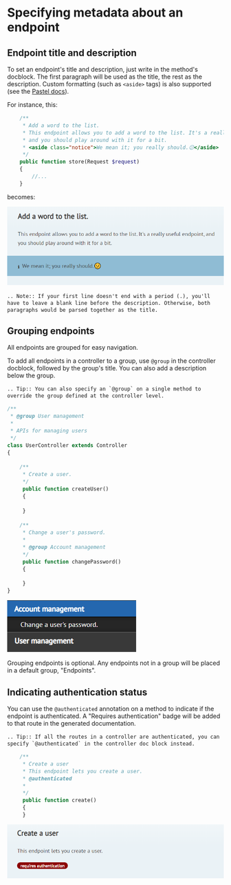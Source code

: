 # Specifying metadata about an endpoint

## Endpoint title and description
To set an endpoint's title and description, just write in the method's docblock. The first paragraph will be used as the title, the rest as the description. Custom formatting (such as `<aside>` tags) is also supported (see the [Pastel docs](http://github.com/knuckleswtf/pastel)).

For instance, this:

```php
    /**
     * Add a word to the list.
     * This endpoint allows you to add a word to the list. It's a really useful endpoint,
     * and you should play around with it for a bit.
     * <aside class="notice">We mean it; you really should.😕</aside>
     */
    public function store(Request $request)
    {
        //...
    }
```

becomes:

![](../images/endpoint-title-description.png)

```eval_rst
.. Note:: If your first line doesn't end with a period (.), you'll have to leave a blank line before the description. Otherwise, both paragraphs would be parsed together as the title.
```

## Grouping endpoints
All endpoints are grouped for easy navigation.

To add all endpoints in a controller to a group, use `@group` in the controller docblock, followed by the group's title. You can also add a description below the group.

```eval_rst
.. Tip:: You can also specify an `@group` on a single method to override the group defined at the controller level.
```

```php
/**
 * @group User management
 *
 * APIs for managing users
 */
class UserController extends Controller
{

	/**
	 * Create a user.
	 */
	 public function createUser()
	 {

	 }
	 
	/**
     * Change a user's password.
     * 
	 * @group Account management
	 */
	 public function changePassword()
	 {

	 }
}
``` 

![](../images/endpoint-groups.png)

Grouping endpoints is optional. Any endpoints not in a group will be placed in a default group, "Endpoints".

## Indicating authentication status
You can use the `@authenticated` annotation on a method to indicate if the endpoint is authenticated. A "Requires authentication" badge will be added to that route in the generated documentation. 

```eval_rst
.. Tip:: If all the routes in a controller are authenticated, you can specify `@authenticated` in the controller doc block instead. 
```

```php
    /**
     * Create a user
     * This endpoint lets you create a user.
     * @authenticated
     *
     */
     public function create()
     {    
     }
```

![](../images/endpoint-auth.png)
